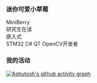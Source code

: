 ### 迷你可爱小草莓
MiniBerry  
研究生在读  
嵌入式  
STM32 C# QT OpenCV开发者  
### 我的活动
[![Ashutosh's github activity graph](https://github-readme-activity-graph.vercel.app/graph?username=mini-berry&theme=github)](https://github.com/ashutosh00710/github-readme-activity-graph)
